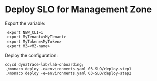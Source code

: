 # Deploy SLO for Management Zone

Export the variable:

	 export NEW_CLI=1
	 export MyTenant=<MyTenant>
	 export MyToken=<MyToken>
	 export MZ=<MZ-name>
		 

Deploy the configuration:

	cd;cd dynatrace-lab/lab-onboarding;
	./monaco deploy -e=environments.yaml 03-SLO/deploy-step1
	./monaco deploy -e=environments.yaml 03-SLO/deploy-step2
